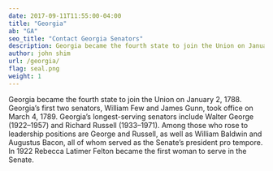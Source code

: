 ```yaml
---
date: 2017-09-11T11:55:00-04:00
title: "Georgia"
ab: "GA"
seo_title: "Contact Georgia Senators"
description: Georgia became the fourth state to join the Union on January 2, 1788. Georgia’s first two senators, William Few and James Gunn, took office on March 4, 1789. Georgia’s longest-serving senators include Walter George (1922–1957) and Richard Russell (1933–1971). 
author: john shim
url: /georgia/
flag: seal.png
weight: 1
---
```

Georgia became the fourth state to join the Union on January 2, 1788. Georgia’s first two senators, William Few and James Gunn, took office on March 4, 1789. Georgia’s longest-serving senators include Walter George (1922–1957) and Richard Russell (1933–1971). Among those who rose to leadership positions are George and Russell, as well as William Baldwin and Augustus Bacon, all of whom served as the Senate’s president pro tempore. In 1922 Rebecca Latimer Felton became the first woman to serve in the Senate.